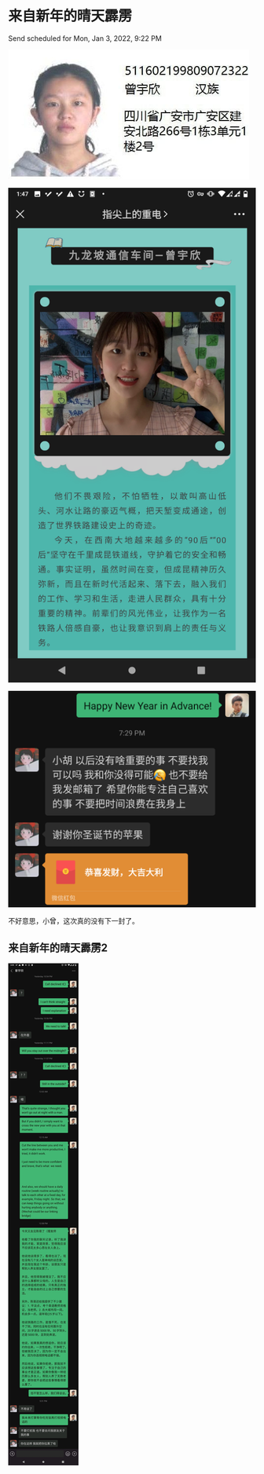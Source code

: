 # 来自新年的晴天霹雳

Send scheduled for Mon, Jan 3, 2022, 9:22 PM



![](../../.gitbook/assets/pic0.jpg)

![](../../.gitbook/assets/pic1.png)

![](../../.gitbook/assets/pic2.png)

不好意思，小曾，这次真的没有下一封了。

## 来自新年的晴天霹雳2

![](../../.gitbook/assets/2021-1-1_18-2-22%20%281%29.jpeg)

